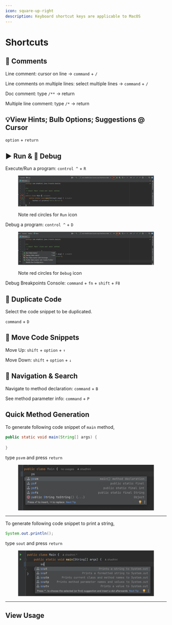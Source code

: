 ```yaml
---
icon: square-up-right
description: Keyboard shortcut keys are applicable to MacOS
---
```


# Shortcuts

## 💬 Comments&#x20;

Line comment: cursor on line ->  `command` + `/`&#x20;

Line comments on multiple lines: select multiple lines ->  `command` + `/`&#x20;

Doc comment: type `/**` -> return

Multiple line comment: type `/*` -> return



## 💡View Hints; Bulb Options; Suggestions @ Cursor

`option` + `return`



## ▶️ Run & 🐞 Debug

Execute/Run a program:   `control ^` + `R`

<figure><img src="../.gitbook/assets/IntelliJ-run-app.png" alt=""><figcaption><p>Note red circles for <code>Run</code> icon</p></figcaption></figure>

Debug a program: `control ^` + `D`

<figure><img src="../.gitbook/assets/IntelliJ-debug.png" alt=""><figcaption><p>Note red circles for <code>Debug</code> icon</p></figcaption></figure>

Debug Breakpoints Console: `command` + `fn` + `shift` + `F8`



## 📑 Duplicate Code

Select the code snippet to be duplicated.

`command` + `D`



## 🔀 Move Code Snippets

Move Up: `shift` + `option` + `↑`

Move Down: `shift` + `option` + `↓`



## 🔎 Navigation & Search&#x20;

Navigate to method declaration: `command` + `B`

See method parameter info: `command` + `P`&#x20;



## Quick Method Generation

To generate following code snippet of `main` method,&#x20;

```java
public static void main(String[] args) {
        
}
```

type `psvm` and press `return`

<div align="left">

<figure><img src="../.gitbook/assets/psvm.png" alt="" width="563"><figcaption></figcaption></figure>

</div>

***

To generate following code snippet to print a string,

```java
System.out.println();
```

type `sout` and press `return`

<div align="left">

<figure><img src="../.gitbook/assets/sout.png" alt="" width="563"><figcaption></figcaption></figure>

</div>

***





## View Usage







